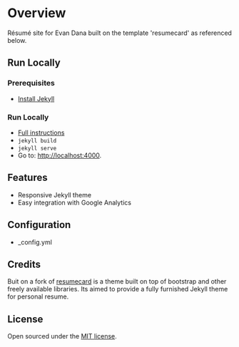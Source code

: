 # Overview

Résumé site for Evan Dana built on the template 'resumecard' as referenced below.


## Run Locally

### Prerequisites

- [Install Jekyll](https://jekyllrb.com/docs/installation/)

### Run Locally

- [Full instructions](http://kbroman.org/simple_site/pages/local_test.html)
- `jekyll build`
- `jekyll serve`
- Go to: <http://localhost:4000>.


## Features

- Responsive Jekyll theme
- Easy integration with Google Analytics


## Configuration

- _config.yml


## Credits

Buit on a fork of [resumecard](https://github.com/ddbullfrog/resumecard) is a theme built on top of bootstrap and other freely available libraries. Its aimed to provide a fully furnished Jekyll theme for personal resume.  


## License

Open sourced under the [MIT license](LICENSE.md).
